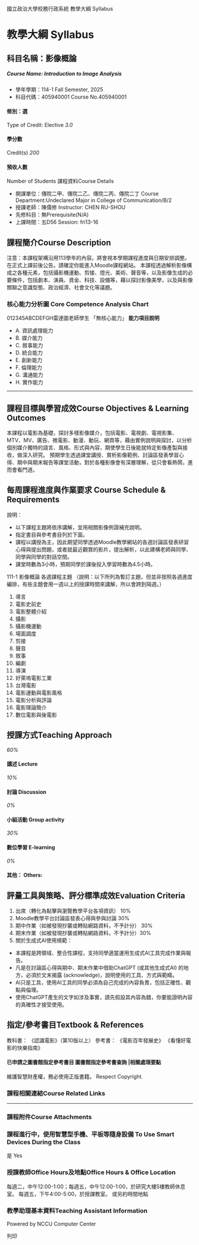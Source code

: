 國立政治大學校務行政系統 教學大綱 Syllabus
# 教學大綱 Syllabus
##  科目名稱：影像概論
#####  Course Name: Introduction to Image Analysis
  * 學年學期：114-1 Fall Semester, 2025 
  * 科目代碼：405940001 Course No.405940001


#### 修別：選
Type of Credit: Elective 
_3.0_
#### 學分數
Credit(s)
_200_
#### 預收人數
Number of Students
課程資料Course Details
  * 開課單位：傳院二甲、傳院二乙、傳院二丙、傳院二丁 Course Department:Undeclared Major in College of Communication/B/2 
  * 授課老師：陳儒修 Instructor: CHEN RU-SHOU 
  * 先修科目：無Prerequisite(N/A)
  * 上課時間：五D56 Session: fri13-16


##  課程簡介Course Description
注意：本課程架構沿用113學年的內容。將會視本學期課程進度與日期安排調整。在正式上課前後公告。請確定你能進入Moodle課程網站。
本課程透過解析影像構成之各種元素，包括攝影機運動、剪接、燈光、美術、聲音等，以及影像生成的必要條件，包括劇本、演員、資金、科技、設備等，藉以探討影像美學，以及與影像關聯之意識型態、政治經濟、社會文化等議題。
###  核心能力分析圖 Core Competence Analysis Chart
012345ABCDEFGH雷達圖老師學生
「無核心能力」 
**能力項目說明**
  * A. 資訊處理能力
  * B. 媒介能力
  * C. 敘事能力
  * D. 統合能力
  * E. 創新能力
  * F. 倫理能力
  * G. 溝通能力
  * H. 實作能力


* * *
##  課程目標與學習成效Course Objectives & Learning Outcomes 
本課程以電影為基礎，探討多樣影像媒介，包括電影、電視劇、電視影集、MTV、MV、廣告、微電影、動漫、動玩、網頁等，藉由實例說明與探討，以分析個別媒介獨特的語言、風格、形式與內容，期使學生日後能就特定影像產製與接收，做深入研究。
預期學生透過課堂講授、賞析影像範例、討論區發表學習心得、期中與期末報告等課堂活動，對於各種影像會有深層理解，從只會看熱鬧，進而會看門道。
##  每周課程進度與作業要求 Course Schedule & Requirements
說明：
  * 以下課程主題將依序講解，並用相關影像例證補充說明。
  * 指定書目與參考書目列於下面。
  * 課程以講授為主，因此期望同學透過Moodle教學網站的各週討論區發表研習心得與提出問題，或者就最近觀賞的影片，提出解析，以此建構老師與同學、同學與同學的對話空間。
  * 課堂時數為3小時，預期同學於課後投入學習時數為4.5小時。


111-1 影像概論 各週課程主題
（說明：以下所列為暫訂主題，但並非按照各週進度編排，有些主題會用一週以上的授課時間來講解，所以會跨到隔週。）
  1. 導言
  2. 電影史前史
  3. 電影整體介紹
  4. 攝影
  5. 攝影機運動
  6. 場面調度
  7. 剪接
  8. 聲音
  9. 敘事
  10. 編劇
  11. 導演
  12. 好萊塢電影工業
  13. 台灣電影
  14. 電影運動與電影風格
  15. 電影分析與評論
  16. 電影理論簡介
  17. 數位電影與後電影


##  授課方式Teaching Approach
_60%_
####  講述 Lecture
_10%_
####  討論 Discussion
_0%_
####  小組活動 Group activity
_30%_
####  數位學習 E-learning
_0%_
####  其他： Others:
##  評量工具與策略、評分標準成效Evaluation Criteria
  1. 出席（轉化為點擊與瀏覽教學平台各項資訊） 10%
  2. Moodle教學平台討論區發表心得與參與討論 30%
  3. 期中作業（如被發現抄襲或轉貼網路資料，不予計分） 30%
  4. 期末作業（如被發現抄襲或轉貼網路資料，不予計分）30%
  5. 關於生成式AI使用規範：


  * 本課程是跨領域、整合性課程，支持同學適當運用生成式AI工具完成作業與報告。
  * 凡是在討論區心得與期中、期末作業中借助ChatGPT (或其他生成式AI) 的地方，必須於文末揭露 (acknowledge)，說明使用的工具、方式與範疇。
  * AI只是工具，使用AI工具的同學必須為自己完成的內容負責，包括正確性、觀點與倫理。
  * 使用ChatGPT產生的文字如涉及事實，請先假設其內容為錯，你要能證明內容的真確性才接受使用。


##  指定/參考書目Textbook & References
教科書：
《認識電影》（第10版以上）
參考書：
《電影百年發展史》
《看懂好電影的快樂指南》
####  已申請之圖書館指定參考書目  圖書館指定參考書查詢 |相關處理要點
維護智慧財產權，務必使用正版書籍。 Respect Copyright.
###  課程相關連結Course Related Links
* * *
###  課程附件Course Attachments
###  課程進行中，使用智慧型手機、平板等隨身設備 To Use Smart Devices During the Class
是  Yes
###  授課教師Office Hours及地點Office Hours & Office Location
每週二，中午12:00-1:00；每週五，中午12:00-1:00，於研究大樓5樓教師休息室。
每週五，下午4:00-5:00，於授課教室。
或另約時間地點
###  教學助理基本資料Teaching Assistant Information
Powered by NCCU Computer Center
  
列印
